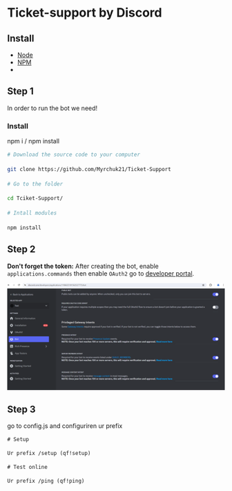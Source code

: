 # Ticket-support by Discord

## Install

- [Node](https://nodejs.org/en/)
- [NPM](https://www.npmjs.com/)
- 
## Step 1

In order to run the bot we need!

### Install

npm i / npm install


```bash
# Download the source code to your computer

git clone https://github.com/Myrchuk21/Ticket-Support

# Go to the folder

cd Tciket-Support/

# Intall modules

npm install
```

## Step 2

**Don't forget the token:** After creating the bot, enable `applications.commands` then enable `OAuth2` go to [developer portal](https://discord.com/developers/applications/).

<img src="./img/dp.png">

## Step 3

go to config.js and configuriren ur prefix 

```
# Setup

Ur prefix /setup (qf!setup)

# Test online

Ur prefix /ping (qf!ping)
```
